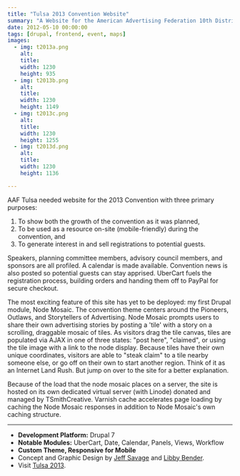 ```yaml
---
title: "Tulsa 2013 Convention Website"
summary: "A Website for the American Advertising Federation 10th District 2013 Spring Convention in Tulsa."
date: 2012-05-10 00:00:00
tags: [drupal, frontend, event, maps]
images:
  - img: t2013a.png
    alt: 
    title: 
    width: 1230
    height: 935
  - img: t2013b.png
    alt: 
    title: 
    width: 1230
    height: 1149
  - img: t2013c.png
    alt: 
    title: 
    width: 1230
    height: 1255
  - img: t2013d.png
    alt: 
    title: 
    width: 1230
    height: 1136

---
```


AAF Tulsa needed website for the 2013 Convention with three primary purposes:

1.  To show both the growth of the convention as it was planned,
2.  To be used as a resource on-site (mobile-friendly) during the convention, and
3.  To generate interest in and sell registrations to potential guests.

Speakers, planning committee members, advisory council members, and sponsors are all profiled. A calendar is made available. Convention news is also posted so potential guests can stay apprised. UberCart fuels the registration process, building orders and handing them off to PayPal for secure checkout.

The most exciting feature of this site has yet to be deployed: my first Drupal module, Node Mosaic. The convention theme centers around the Pioneers, Outlaws, and Storytellers of Advertising. Node Mosaic prompts users to share their own advertising stories by posting a 'tile' with a story on a scrolling, draggable mosaic of tiles. As visitors drag the tile canvas, tiles are populated via AJAX in one of three states: "post here", "claimed", or using the tile image with a link to the node display. Because tiles have their own unique coordinates, visitors are able to "steak claim" to a tile nearby someone else, or go off on their own to start another region. Think of it as an Internet Land Rush. But jump on over to the site for a better explanation.

Because of the load that the node mosaic places on a server, the site is hosted on its own dedicated virtual server (with Linode) donated and managed by TSmithCreative. Varnish cache accelerates page loading by caching the Node Mosaic responses in addition to Node Mosaic's own caching structure.

---

*   **Development Platform:** Drupal 7
*   **Notable Modules:** UberCart, Date, Calendar, Panels, Views, Workflow
*   **Custom Theme, Responsive for Mobile**
*   Concept and Graphic Design by [Jeff Savage](http://www.studiosavage.com/) and [Libby Bender](http://www.libbyandcompany.com/).
*   Visit [Tulsa 2013](http://www.tulsa2013.com).
